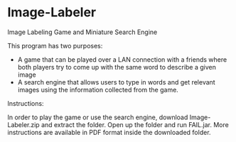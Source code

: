 Image-Labeler
=============

Image Labeling Game and Miniature Search Engine

This program has two purposes:
- A game that can be played over a LAN connection with a friends where both players try to come up with the same word to describe a given image
- A search engine that allows users to type in words and get relevant images using the information collected from the game.


Instructions:

In order to play the game or use the search engine, download Image-Labeler.zip and extract the folder. Open up the folder and run FAIL.jar. More instructions are available in PDF format inside the downloaded folder.
